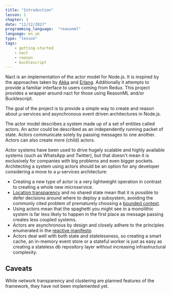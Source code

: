 ```yaml
---
title: "Introduction"
lesson: 1
chapter: 1
date: "11/12/2017"
programming_language:  "reasonml"
language: en_uk
type: "lesson"
tags:
    - getting-started
    - nact
    - reason
    - bucklescript
---
```

Nact is an implementation of the actor model for Node.js. It is inspired by the approaches taken by [Akka](https://getakka.net) and [Erlang](https://www.erlang.org/). Additionally it attempts to provide a familiar interface to users coming from Redux. This project provides a wrapper around nact for those using ReasonML and/or Bucklescript.

The goal of the project is to provide a simple way to create and reason about µ-services and asynchronous event driven architectures in Node.js.

The actor model describes a system made up of a set of entities called actors. An actor could be described as an independently running packet of state. Actors communicate solely by passing messages to one another.  Actors can also create more (child) actors.

Actor systems have been used to drive hugely scalable and highly available systems (such as WhatsApp and Twitter), but that doesn't mean it is exclusively for companies with big problems and even bigger pockets. Architecting a system using actors should be an option for any developer considering a move to a µ-services architecture:

  * Creating a new type of actor is a very lightweight operation in contrast to creating a whole new microservice.
  * [Location transparency](https://doc.akka.io/docs/akka/2.5.4/java/general/remoting.html) and no shared state mean that it is possible to defer decisions around where to deploy a subsystem, avoiding the commonly cited problem of prematurely choosing a [bounded context](https://vimeo.com/74589816).
  * Using actors mean that the spaghetti you might see in a monolithic system is far less likely to happen in the first place as message passing creates less coupled systems. 
  * Actors are asynchronous by design and closely adhere to the principles enumerated in the [reactive manifesto](https://www.reactivemanifesto.org/)
  * Actors deal well with both state and statelessness, so creating a smart cache, an in-memory event store or a stateful worker is just as easy as creating a stateless db repository layer without increasing infrastructural complexity.

## Caveats

While network transparency and clustering are planned features of the framework, they have not been implemented yet.
